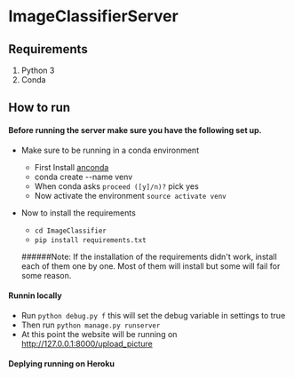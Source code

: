 # ImageClassifierServer

Requirements
------------
1. Python 3
2. Conda

How to run
----------
#### Before running the server make sure you have the following set up.

* Make sure to be running in a conda environment
    * First Install [anconda](https://docs.continuum.io/anaconda/install/)
    * conda create --name venv
    * When conda asks `proceed ([y]/n)?` pick yes
    * Now activate the environment `source activate venv`
    
* Now to install the requirements
    * `cd ImageClassifier`
    * `pip install requirements.txt`
  
  ######Note: If the installation of the requirements didn't work, install each of them one by one. Most of them will install  but some will fail for some reason. 
  


 
#### Runnin locally
 
 * Run `python debug.py f` this will set the debug variable in settings to true
 * Then run `python manage.py runserver`
 * At this point the website will be running on http://127.0.0.1:8000/upload_picture
  
#### Deplying running on Heroku
  
    


